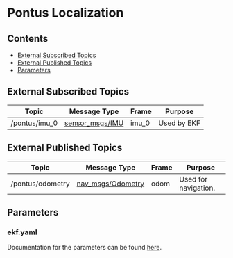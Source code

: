 # Pontus Localization

## Contents
- [External Subscribed Topics](#external-subscribed-topics)
- [External Published Topics](#external-published-topics)
- [Parameters](#parameters)

## External Subscribed Topics

| Topic | Message Type | Frame | Purpose |
|-------|--------------|-------|---------|
| /pontus/imu_0 | [sensor_msgs/IMU](https://docs.ros2.org/latest/api/sensor_msgs/msg/Imu.html) | imu_0 | Used by EKF |

## External Published Topics

| Topic | Message Type | Frame | Purpose |
|-------|--------------|-------|---------|
| /pontus/odometry | [nav_msgs/Odometry](https://docs.ros2.org/latest/api/nav_msgs/msg/Odometry.html) | odom | Used for navigation. |

## Parameters

### ekf.yaml
Documentation for the parameters can be found [here](http://docs.ros.org/en/melodic/api/robot_localization/html/state_estimation_nodes.html).
